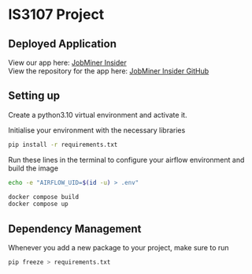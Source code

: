 # IS3107 Project

## Deployed Application

View our app here: [JobMiner Insider](https://tsjgetxoyukulwgq7m8hhv.streamlit.app/)      
View the repository for the app here: [JobMiner Insider GitHub](https://github.com/zuohui48/streamlit)

## Setting up

Create a python3.10 virtual environment and activate it.

Initialise your environment with the necessary libraries

```bash
pip install -r requirements.txt
```

Run these lines in the terminal to configure your airflow environment and build the image

```bash
echo -e "AIRFLOW_UID=$(id -u) > .env"

docker compose build
docker compose up
```

## Dependency Management

Whenever you add a new package to your project, make sure to run

```bash
pip freeze > requirements.txt
```
